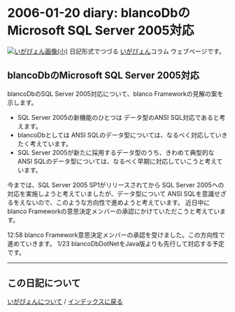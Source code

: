2006-01-20 diary: blancoDbのMicrosoft SQL Server 2005対応
=====================================================================================================
[![いがぴょん画像(小)](https://igapyon.github.io/diary/images/iga200306s.jpg "いがぴょん")](https://igapyon.github.io/diary/memo/memoigapyon.html) 日記形式でつづる [いがぴょん](https://igapyon.github.io/diary/memo/memoigapyon.html)コラム ウェブページです。

## blancoDbのMicrosoft SQL Server 2005対応

blancoDbのSQL Server 2005対応について、blanco Frameworkの見解の案を示します。

* SQL Server 2005の新機能のひとつは データ型のANSI SQL対応であると考えます。
* blancoDbとしては ANSI SQLのデータ型については、なるべく対応していきたく考えています。
* SQL Server 2005が新たに採用するデータ型のうち、きわめて典型的なANSI SQLのデータ型については、なるべく早期に対応していこうと考えています。


今までは、SQL Server 2005 SP1がリリースされてから SQL Server 2005への対応を実施しようと考えていましたが、データ型について ANSI SQLを意識せざるをえないので、このような方向性で進めようと考えています。
近日中に blanco Frameworkの意思決定メンバーの承認にかけていただこうと考えています。

12:58 blanco Framework意思決定メンバーの承認を受けました。この方向性で進めていきます。
1/23 blancoDbDotNetをJava版よりも先行して対応する予定です。


----------------------------------------------------------------------------------------------------

## この日記について
[いがぴょんについて](http://www.igapyon.jp/igapyon/diary/memo/memoigapyon.html) / [インデックスに戻る](https://igapyon.github.io/diary/idxall.html)
